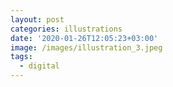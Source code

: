```yaml
---
layout: post
categories: illustrations
date: '2020-01-26T12:05:23+03:00'
image: /images/illustration_3.jpeg
tags:
  - digital
---
```

